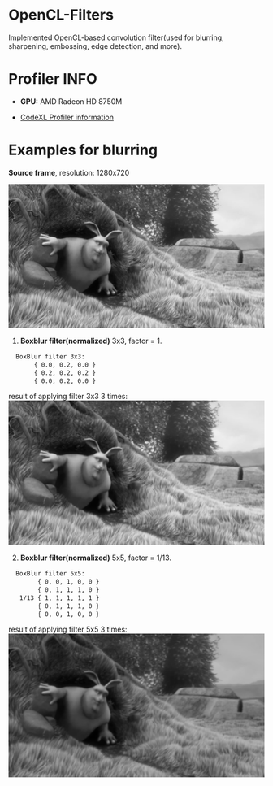 # OpenCL-Filters
Implemented OpenCL-based convolution filter(used for blurring, sharpening, embossing, edge detection, and more).


# Profiler INFO

- **GPU:** AMD Radeon HD 8750M

- [CodeXL Profiler information](https://github.com/nafarya/OpenCL-Filters/blob/master/CodeXL_Profiler_Feb-24-2018_16-54-17.csv)

# Examples for blurring

**Source frame**, resolution: 1280x720

<img src="https://github.com/nafarya/OpenCL-Filters/blob/master/examples/frame0015.png">

1. **Boxblur filter(normalized)** 3x3, factor = 1.
```  
  BoxBlur filter 3x3:
       { 0.0, 0.2, 0.0 }
       { 0.2, 0.2, 0.2 }
       { 0.0, 0.2, 0.0 }
```    
    
result of applying filter 3x3 3 times:
<img src="https://github.com/nafarya/OpenCL-Filters/blob/master/examples/blured_3_times(3x3matrix).png">

2. **Boxblur filter(normalized)** 5x5, factor = 1/13.
```
  BoxBlur filter 5x5:
        { 0, 0, 1, 0, 0 }
        { 0, 1, 1, 1, 0 }
   1/13 { 1, 1, 1, 1, 1 }
        { 0, 1, 1, 1, 0 }
        { 0, 0, 1, 0, 0 }
```
result of applying filter 5x5 3 times:
<img src="https://github.com/nafarya/OpenCL-Filters/blob/master/examples/blured_3_times(5x5matrix).png">
